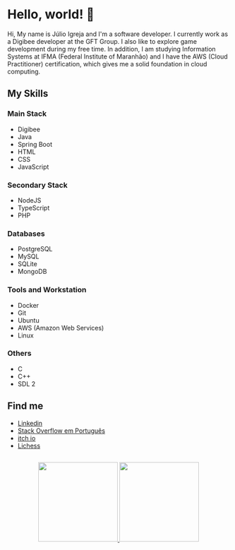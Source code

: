 # Hello, world! 👋

Hi, My name is Júlio Igreja and I'm a software developer. I currently work as a Digibee developer at the GFT Group. I also like to explore game development during my free time. In addition, I am studying Information Systems at IFMA (Federal Institute of Maranhão) and I have the AWS (Cloud Practitioner) certification, which gives me a solid foundation in cloud computing.

## My Skills

### Main Stack

- Digibee
- Java
- Spring Boot
- HTML
- CSS
- JavaScript

### Secondary Stack

- NodeJS
- TypeScript
- PHP

### Databases

- PostgreSQL
- MySQL
- SQLite
- MongoDB

### Tools and Workstation

- Docker
- Git
- Ubuntu
- AWS (Amazon Web Services)
- Linux

### Others

- C
- C++
- SDL 2

## Find me

- <a href="https://www.linkedin.com/in/julioigreja/" target="_blank">Linkedin</a>
- <a href="https://pt.stackoverflow.com/users/219938/júlio-evêncio" target="_blank">Stack Overflow em Português</a>
- <a href="https://julio-igreja.itch.io/" target="_blank">itch io</a>
- <a href="https://lichess.org/@/Enxadristas" target="_blank">Lichess</a>

##

<div align="center">
  <a href="https://github.com/JulioEvencio">
  <img height="180em" src="https://github-readme-stats.vercel.app/api?username=JulioEvencio&show_icons=true&theme=dark&include_all_commits=true&count_private=true"/>
  <img height="180em" src="https://github-readme-stats.vercel.app/api/top-langs/?username=JulioEvencio&layout=compact&langs_count=7&theme=dark"/>
</div>

<!--
**JulioEvencio/JulioEvencio** is a ✨ _special_ ✨ repository because its `README.md` (this file) appears on your GitHub profile.

Here are some ideas to get you started:

- 🔭 I’m currently working on ...
- 🌱 I’m currently learning ...
- 👯 I’m looking to collaborate on ...
- 🤔 I’m looking for help with ...
- 💬 Ask me about ...
- 📫 How to reach me: ...
- 😄 Pronouns: ...
- ⚡ Fun fact: ...
-->
